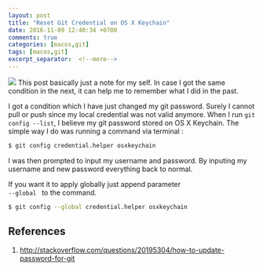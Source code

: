 ```yaml
---
layout: post
title: "Reset Git Credential on OS X Keychain"
date: 2016-11-09 12:40:34 +0700
comments: true
categories: [macos,git]
tags: [macos,git]
excerpt_separator:  <!--more-->
---
```


<img class="left" src="{{ site.baseurl }}/assets/images/logo/git.png" />
This post basically just a note for my self. In case I got the same condition in the next, it can help me to remember what I did in the past.

I got a condition which I have just changed my git password. Surely I cannot pull or push since my local credential was not valid anymore. When I run <code>git config --list</code>, I believe my git password stored on OS X Keychain. The simple way I do was running a command via terminal :

``` bash
$ git config credential.helper osxkeychain
```

I was then prompted to input my username and password. By inputing my username and new password everything back to normal.

If you want it to apply globally just append parameter <code> --global </code> to the command.
``` bash
$ git config --global credential.helper osxkeychain
```

## References
1. http://stackoverflow.com/questions/20195304/how-to-update-password-for-git
